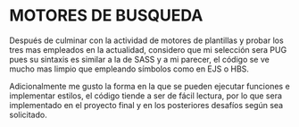 
# MOTORES DE BUSQUEDA

Después de culminar con la actividad de motores de plantillas y probar los tres mas empleados en la actualidad, considero que mi selección sera PUG pues su sintaxis es similar a la de SASS y a mi parecer, el código se ve mucho mas limpio que empleando símbolos como en EJS o HBS.

Adicionalmente me gusto la forma en la que se pueden ejecutar funciones e implementar estilos, el código tiende a ser de fácil lectura, por lo que sera implementado en el proyecto final y en los posteriores desafíos según sea solicitado. 


